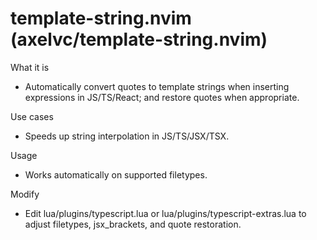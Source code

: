 # template-string.nvim (axelvc/template-string.nvim)

What it is
- Automatically convert quotes to template strings when inserting expressions in JS/TS/React; and restore quotes when appropriate.

Use cases
- Speeds up string interpolation in JS/TS/JSX/TSX.

Usage
- Works automatically on supported filetypes.

Modify
- Edit lua/plugins/typescript.lua or lua/plugins/typescript-extras.lua to adjust filetypes, jsx_brackets, and quote restoration.
